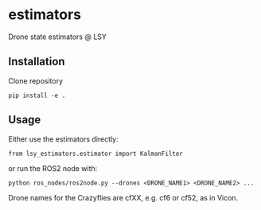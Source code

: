 # estimators
Drone state estimators @ LSY


## Installation
Clone repository

`pip install -e .`

## Usage
Either use the estimators directly:

`from lsy_estimators.estimator import KalmanFilter`

or run the ROS2 node with:

`python ros_nodes/ros2node.py --drones <DRONE_NAME1> <DRONE_NAME2> ...`

Drone names for the Crazyflies are cfXX, e.g. cf6 or cf52, as in Vicon.